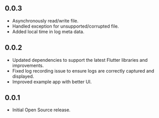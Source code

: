 ## 0.0.3

* Asynchronously read/write file.
* Handled exception for unsupported/corrupted file.
* Added local time in log meta data.


## 0.0.2

* Updated dependencies to support the latest Flutter libraries and improvements.
* Fixed log recording issue to ensure logs are correctly captured and displayed.
* Improved example app with better UI.

## 0.0.1

* Initial Open Source release.
